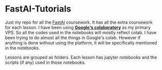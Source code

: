 # FastAI-Tutorials

Just my repo for all the [FastAI](https://course.fast.ai/) coursework. It has all the extra coursework for each lesson. I have been using [**Google's colaboratory**](https://colab.research.google.com/) as my primary VPS. So all the codes used in the notebooks will mostly reflect colab. I have been trying to do almost all the things in Google's colab. However if anything is done without using the platform, it will be specifically mentioned in the notebooks.

Lessons are grouped as folders. Each lesson has jupyter notebooks and the scripts (if any) used in those notebooks.